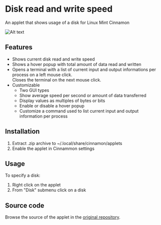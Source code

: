 # Disk read and write speed
An applet that shows usage of a disk for Linux Mint Cinnamon

![Alt text](../master/screenshots/compact.png "Disk read and write speed")

## Features
* Shows current disk read and write speed
* Shows a hover popup with total amount of data read and written
* Opens a terminal with a list of current input and output informations per process on a left mouse click.  
  Closes the terminal on the next mouse click.
* Customizable
  * Two GUI types
  * Show average speed per second or amount of data transferred
  * Display values as multiples of bytes or bits  
  * Enable or disable a hover popup
  * Customize a command used to list current input and output information per process

## Installation
1. Extract .zip archive to ~/.local/share/cinnamon/applets
2. Enable the applet in Cinnammon settings

## Usage
To specify a disk:  
  
1. Right click on the applet
2. From "Disk" submenu click on a disk

## Source code
Browse the source of the applet in the [original repository](https://github.com/cardsurf/disk-read-and-write-speed).  
